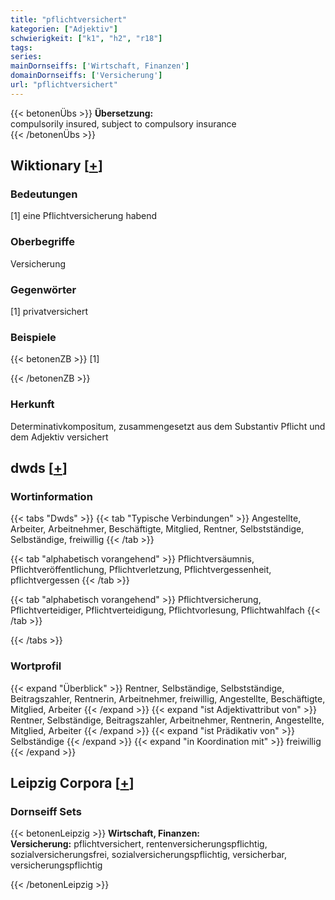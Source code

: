 ```yaml
---
title: "pflichtversichert"
kategorien: ["Adjektiv"]
schwierigkeit: ["k1", "h2", "r18"]
tags:
series:
mainDornseiffs: ['Wirtschaft, Finanzen']
domainDornseiffs: ['Versicherung']
url: "pflichtversichert"
---
```


{{< betonenÜbs >}}
**Übersetzung:**  
compulsorily insured, subject to compulsory insurance  
{{< /betonenÜbs >}}

## Wiktionary [[+](https://de.wiktionary.org/wiki/pflichtversichert)]

### Bedeutungen
[1] eine Pflichtversicherung habend  

### Oberbegriffe
Versicherung  

### Gegenwörter
[1] privatversichert  

### Beispiele
{{< betonenZB >}}
[1]  

{{< /betonenZB >}}
### Herkunft
Determinativkompositum, zusammengesetzt aus dem Substantiv Pflicht und dem Adjektiv versichert  



## dwds [[+](https://www.dwds.de/wb/pflichtversichert)]

### Wortinformation
{{< tabs "Dwds" >}}
{{< tab "Typische Verbindungen" >}}
Angestellte, Arbeiter, Arbeitnehmer, Beschäftigte, Mitglied, Rentner, Selbstständige, Selbständige, freiwillig
{{< /tab >}}

{{< tab "alphabetisch vorangehend" >}}
Pflichtversäumnis, Pflichtveröffentlichung, Pflichtverletzung, Pflichtvergessenheit, pflichtvergessen
{{< /tab >}}

{{< tab "alphabetisch vorangehend" >}}
Pflichtversicherung, Pflichtverteidiger, Pflichtverteidigung, Pflichtvorlesung, Pflichtwahlfach
{{< /tab >}}

{{< /tabs >}}

### Wortprofil
{{< expand "Überblick" >}} Rentner, Selbständige, Selbstständige, Beitragszahler, Rentnerin, Arbeitnehmer, freiwillig, Angestellte, Beschäftigte, Mitglied, Arbeiter {{< /expand >}}
{{< expand "ist Adjektivattribut von" >}} Rentner, Selbständige, Beitragszahler, Arbeitnehmer, Rentnerin, Angestellte, Mitglied, Arbeiter {{< /expand >}}
{{< expand "ist Prädikativ von" >}} Selbständige {{< /expand >}}
{{< expand "in Koordination mit" >}} freiwillig {{< /expand >}}

## Leipzig Corpora [[+](https://corpora.uni-leipzig.de/en/res?word=pflichtversichert&corpusId=deu_newscrawl-public_2018)]

### Dornseiff Sets
{{< betonenLeipzig >}}
**Wirtschaft, Finanzen:**  
**Versicherung:** pflichtversichert, rentenversicherungspflichtig, sozialversicherungsfrei, sozialversicherungspflichtig, versicherbar, versicherungspflichtig  

{{< /betonenLeipzig >}}
